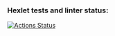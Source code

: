 ### Hexlet tests and linter status:
[![Actions Status](https://github.com/darklittlefinch/java-project-61/workflows/hexlet-check/badge.svg)](https://github.com/darklittlefinch/java-project-61/actions)